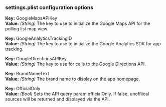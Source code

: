 ### settings.plist configuration options

**Key:** GoogleMapsAPIKey  
**Value:** *(String)* The key to use to initialize the Google Maps API for the polling list map view.

**Key:** GoogleAnalyticsTrackingID  
**Value:** *(String)* The key to use to initialize the Google Analytics SDK for app tracking.

**Key:** GoogleDirectionsAPIKey  
**Value:** *(String)* The key to use for calls to the Google Directions API.

**Key:** BrandNameText  
**Value:** *(String)* The brand name to display on the app homepage.

**Key:** OfficialOnly  
**Value:** *(Bool)* Sets the API query param officialOnly. If false, unoffiical sources will be returned and displayed via the API.

